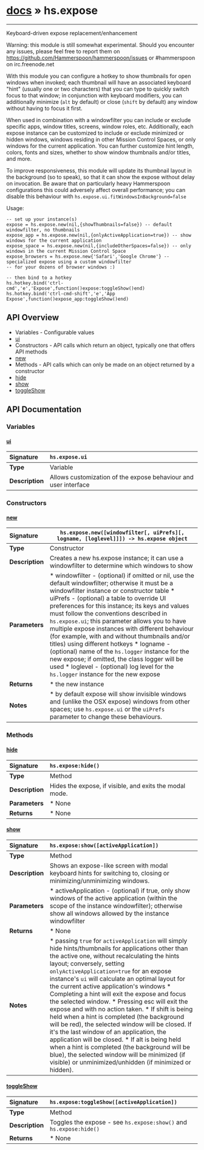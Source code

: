 # [docs](index.md) » hs.expose
---

Keyboard-driven expose replacement/enhancement

Warning: this module is still somewhat experimental.
Should you encounter any issues, please feel free to report them on https://github.com/Hammerspoon/hammerspoon/issues
or #hammerspoon on irc.freenode.net

With this module you can configure a hotkey to show thumbnails for open windows when invoked; each thumbnail will have
an associated keyboard "hint" (usually one or two characters) that you can type to quickly switch focus to that
window; in conjunction with keyboard modifiers, you can additionally minimize (`alt` by default) or close
(`shift` by default) any window without having to focus it first.

When used in combination with a windowfilter you can include or exclude specific apps, window titles, screens,
window roles, etc. Additionally, each expose instance can be customized to include or exclude minimized or hidden windows,
windows residing in other Mission Control Spaces, or only windows for the current application. You can further customize
hint length, colors, fonts and sizes, whether to show window thumbnails and/or titles, and more.

To improve responsiveness, this module will update its thumbnail layout in the background (so to speak), so that it
can show the expose without delay on invocation. Be aware that on particularly heavy Hammerspoon configurations
this could adversely affect overall performance; you can disable this behaviour with
`hs.expose.ui.fitWindowsInBackground=false`

Usage:
```
-- set up your instance(s)
expose = hs.expose.new(nil,{showThumbnails=false}) -- default windowfilter, no thumbnails
expose_app = hs.expose.new(nil,{onlyActiveApplication=true}) -- show windows for the current application
expose_space = hs.expose.new(nil,{includeOtherSpaces=false}) -- only windows in the current Mission Control Space
expose_browsers = hs.expose.new{'Safari','Google Chrome'} -- specialized expose using a custom windowfilter
-- for your dozens of browser windows :)

-- then bind to a hotkey
hs.hotkey.bind('ctrl-cmd','e','Expose',function()expose:toggleShow()end)
hs.hotkey.bind('ctrl-cmd-shift','e','App Expose',function()expose_app:toggleShow()end)
```

## API Overview
* Variables - Configurable values
 * [ui](#ui)
* Constructors - API calls which return an object, typically one that offers API methods
 * [new](#new)
* Methods - API calls which can only be made on an object returned by a constructor
 * [hide](#hide)
 * [show](#show)
 * [toggleShow](#toggleshow)

## API Documentation

### Variables

#### [ui](#ui)
| <span style="float: left;">**Signature**</span> | <span style="float: left;">`hs.expose.ui` </span>                                                          |
| -----------------------------------------------------|---------------------------------------------------------------------------------------------------------|
| **Type**                                             | Variable                                                                                         |
| **Description**                                      | Allows customization of the expose behaviour and user interface                                                                                         |

### Constructors

#### [new](#new)
| <span style="float: left;">**Signature**</span> | <span style="float: left;">`hs.expose.new([windowfilter[, uiPrefs][, logname, [loglevel]]]) -> hs.expose object` </span>                                                          |
| -----------------------------------------------------|---------------------------------------------------------------------------------------------------------|
| **Type**                                             | Constructor                                                                                         |
| **Description**                                      | Creates a new hs.expose instance; it can use a windowfilter to determine which windows to show                                                                                         |
| **Parameters**                                       |  * windowfilter - (optional) if omitted or nil, use the default windowfilter; otherwise it must be a windowfilter   instance or constructor table * uiPrefs - (optional) a table to override UI preferences for this instance; its keys and values   must follow the conventions described in `hs.expose.ui`; this parameter allows you to have multiple   expose instances with different behaviour (for example, with and without thumbnails and/or titles)   using different hotkeys * logname - (optional) name of the `hs.logger` instance for the new expose; if omitted, the class logger will be used * loglevel - (optional) log level for the `hs.logger` instance for the new expose                                       |
| **Returns**                                          |  * the new instance                                                |
| **Notes**                                            |   * by default expose will show invisible windows and (unlike the OSX expose) windows from other spaces; use    `hs.expose.ui` or the `uiPrefs` parameter to change these behaviours.                                                      |

### Methods

#### [hide](#hide)
| <span style="float: left;">**Signature**</span> | <span style="float: left;">`hs.expose:hide()` </span>                                                          |
| -----------------------------------------------------|---------------------------------------------------------------------------------------------------------|
| **Type**                                             | Method                                                                                         |
| **Description**                                      | Hides the expose, if visible, and exits the modal mode.                                                                                         |
| **Parameters**                                       |  * None                                       |
| **Returns**                                          |  * None                                                |

#### [show](#show)
| <span style="float: left;">**Signature**</span> | <span style="float: left;">`hs.expose:show([activeApplication])` </span>                                                          |
| -----------------------------------------------------|---------------------------------------------------------------------------------------------------------|
| **Type**                                             | Method                                                                                         |
| **Description**                                      | Shows an expose-like screen with modal keyboard hints for switching to, closing or minimizing/unminimizing windows.                                                                                         |
| **Parameters**                                       |  * activeApplication - (optional) if true, only show windows of the active application (within the  scope of the instance windowfilter); otherwise show all windows allowed by the instance windowfilter                                       |
| **Returns**                                          |  * None                                                |
| **Notes**                                            |  * passing `true` for `activeApplication` will simply hide hints/thumbnails for applications other   than the active one, without recalculating the hints layout; conversely, setting `onlyActiveApplication=true`   for an expose instance's `ui` will calculate an optimal layout for the current active application's windows * Completing a hint will exit the expose and focus the selected window. * Pressing esc will exit the expose and with no action taken. * If shift is being held when a hint is completed (the background will be red), the selected   window will be closed. If it's the last window of an application, the application will be closed. * If alt is being held when a hint is completed (the background will be blue), the selected   window will be minimized (if visible) or unminimized/unhidden (if minimized or hidden).                                                      |

#### [toggleShow](#toggleshow)
| <span style="float: left;">**Signature**</span> | <span style="float: left;">`hs.expose:toggleShow([activeApplication])` </span>                                                          |
| -----------------------------------------------------|---------------------------------------------------------------------------------------------------------|
| **Type**                                             | Method                                                                                         |
| **Description**                                      | Toggles the expose - see `hs.expose:show()` and `hs.expose:hide()`                                                                                         |
| **Returns**                                          |  * None                                                |

